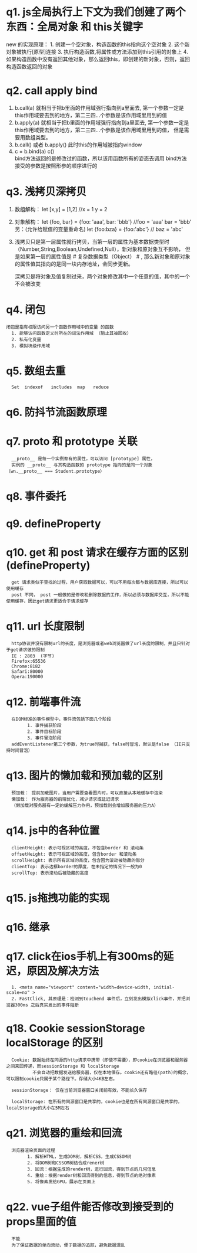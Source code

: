 # q1.  js全局执行上下文为我们创建了两个东西：全局对象 和 this关键字
   new 的实现原理：
      1. 创建一个空对象，构造函数的this指向这个空对象
      2. 这个新对象被执行[原型]连接
      3. 执行构造函数,将属性或方法添加到this引用的对象上
      4. 如果构造函数中没有返回其他对象，那么返回this，即创建的新对象，否则，返回构造函数返回的对象

# q2.  call  apply  bind 
   1.  b.call(a)  就相当于把b里面的作用域强行指向到a里面去, 第一个参数一定是this作用域要去到的地方，第二三四...个参数是该作用域里用到的值
   2.  b.apply(a)    就相当于把b里面的作用域强行指向到a里面去, 第一个参数一定是this作用域要去到的地方，第二三四...个参数是该作用域里用到的值，
                  但是需要用数组类型。
   3. b.call() 或者 b.apply() 此时this的作用域被指向window
   4. c = b.bind(a)
      c()   
         bind方法返回的是修改过的函数，所以该用函数所有的姿态去调用
         bind方法接受的参数是按照形参的顺序进行的

# q3.  浅拷贝深拷贝
   1. 数组解构：
         let [x,y] = [1,2]   //x = 1   y = 2 
   2. 对象解构：
         let {foo, bar} = {foo: 'aaa', bar: 'bbb'}    //foo = 'aaa'    bar = 'bbb'
         另：(允许给赋值的变量重命名)  let {foo:bza} = {foo:'abc'}   // baz = 'abc'
   3. 浅拷贝只是第一层属性就行拷贝，当第一层的属性为基本数据类型时（Number,String,Boolean,Undefined,Null），新对象和原对象互不影响，
      但是如果第一层的属性值是 # 复杂数据类型（Object） # , 那么新对象和原对象的属性值其指向的是同一块内存地址，会同步更新。

      深拷贝是将对象及值复制过来，两个对象修改其中一个任意的值，其中的一个不会被改变

# q4.  闭包
    闭包是指有权限访问另一个函数作用域中的变量 的函数
      1. 能够访问函数定义时所在的词法作用域 （阻止其被回收）
      2. 私有化变量
      3. 模拟块级作用域

# q5.   数组去重  
      Set  indexof   includes  map   reduce

# q6.   防抖节流函数原理

# q7.   __proto__  和 prototype  关联
      __proto__ 是每一个实例都有的属性，可以访问 [prototype] 属性，
      实例的 __proto__ 与其构造函数的 prototype 指向的是同一个对象  （wn.__proto__ === Student.prototype）

# q8. 事件委托

# q9. defineProperty

# q10.  get 和  post   请求在缓存方面的区别(defineProperty)
      get 请求类似于查找的过程，用户获取数据可以，可以不用每次都与数据库连接，所以可以使用缓存
      post 不同， post 一般做的是修改和删除数据的工作，所以必须与数据库交互，所以不能使用缓存，因此get请求更适合于请求缓存

# q11.  url 长度限制
      http协议并没有限制url的长度，是浏览器或者web浏览器做了url长度的限制，并且只针对于get请求做的限制
      IE : 2803  (字节)
      Firefox:65536
      Chrome:8182
      Safari:80000
      Opera:190000

# q12. 前端事件流
      在DOM标准的事件模型中，事件流包括下面几个阶段
            1. 事件捕获阶段
            2. 事件目标阶段
            3. 事件冒泡阶段
      addEventListener第三个参数，为true时捕获，false时冒泡，默认是false （IE只支持时间冒泡）

# q13. 图片的懒加载和预加载的区别
      预加载： 提前加载图片，当用户需要查看图片时，可以直接从本地缓存中渲染
      懒加载： 作为服务器的前端优化，减少请求或延迟请求
      （懒加载对服务器有一定的缓解压力作用，预加载则会增加服务器的压力A）

# q14. js中的各种位置
      clientHeight: 表示可视区域的高度，不包含border 和 滚动条
      offsetHeight: 表示可视区域的高度，包含border 和滚动条 
      scrollHeight: 表示所有区域的高度，包含因为滚动被隐藏的部分
      clientTop: 表示边框border的厚度，在未指定的情况下一般为0
      scrollTop: 表示滚动后被隐藏的高度
# q15. js拖拽功能的实现

# q16. 继承

# q17. click在ios手机上有300ms的延迟，原因及解决方法

      1. <meta name="viewport" content="width=device-width, initial-scale=no" >
      2. FastClick, 其原理是：检测到touchend 事件后，立刻发出模拟click事件，并把浏览器300ms 之后真实发出的事件阻断

# q18. Cookie  sessionStorage  localStorage  的区别
      Cookie: 数据始终在同源的http请求中携带（即使不需要），即cookie在浏览器和服务器之间来回传递，而sessionStorage 和 localStorage
              不会自动把数据发送给服务器，仅在本地保存。cookie还有路径(path)的概念，可以限制cookie只属于某个路径下。存储大小4KB左右。

      sessionStorage： 仅在当前浏览器窗口关闭前有效，不能长久保存

      localStorage: 在所有的同源窗口是共享的，cookie也是在所有同源窗口是共享的，localStorage的大小在5M左右

# q21. 浏览器的重绘和回流
      浏览器渲染页面的过程
            1. 解析HTML，生成DOM树，解析CSS，生成CSSOM树
            2. 将DOM树和CSSOM树结合成rener树
            3. 回流：根据生成的render树，进行回流，得到节点的几何信息
            4. 重绘：根据render树和回流得到的信息，得到节点的绝对像素
            5. 将像素发给GPU，展示在页面上
# q22. vue子组件能否修改到接受到的props里面的值
      不能
      为了保证数据的单向流动，便于数据的追踪，避免数据混乱